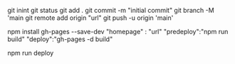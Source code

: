 git inint
git status
git add .
git commit -m "initial commit"
git branch -M 'main
git remote add origin "url"
git push -u origin 'main'

npm install gh-pages --save-dev
"homepage" : "url"
"predeploy":"npm run build"
"deploy":"gh-pages -d build"

npm run deploy